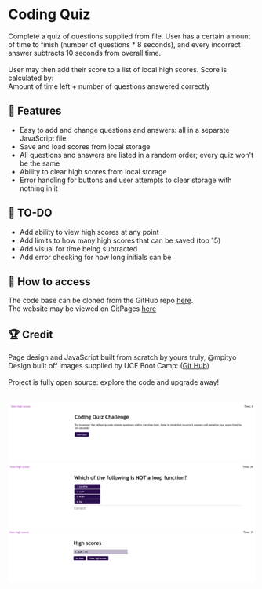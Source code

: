 # Coding Quiz
Complete a quiz of questions supplied from file. User has a certain amount of time to finish (number of questions * 8 seconds), and every incorrect answer subtracts 10 seconds from overall time.
<br><br>
User may then add their score to a list of local high scores. Score is calculated by:<br>
Amount of time left + number of questions answered correctly
<br>

## 📝 Features
 - Easy to add and change questions and answers: all in a separate JavaScript file
 - Save and load scores from local storage
 - All questions and answers are listed in a random order; every quiz won't be the same
 - Ability to clear high scores from local storage
 - Error handling for buttons and user attempts to clear storage with nothing in it

## 🚧 TO-DO
 - Add ability to view high scores at any point
 - Add limits to how many high scores that can be saved (top 15)
 - Add visual for time being subtracted
 - Add error checking for how long initials can be

## 🔑 How to access
The code base can be cloned from the GitHub repo [here](https://github.com/mpityo/Coding-Quiz).
<br>
The website may be viewed on GitPages [here](https://mpityo.github.io/Coding-Quiz/)
<br>

## 🏆 Credit
Page design and JavaScript built from scratch by yours truly, @mpityo
<br>
Design built off images supplied by UCF Boot Camp: ([Git Hub](https://github.com/UCF-Coding-Boot-Camp/UCF-VIRT-BO-FSF-PT-12-2021-U-B))
<br>
<br>
Project is fully open source: explore the code and upgrade away!
<br>
<br>

![View of the main page that has a description and button to start](./assets/images/main-page-final.png "Main page")
![A view of how a question is laid out and the answers available to select](./assets/images/question-page-final.png "Question page")
![A view of the high score page which lists the local scores](./assets/images/high-score-final.png "High score page")